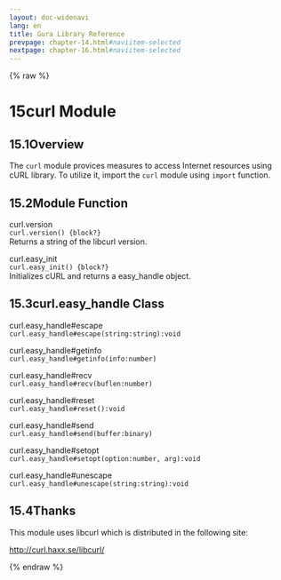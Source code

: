 ```yaml
---
layout: doc-widenavi
lang: en
title: Gura Library Reference
prevpage: chapter-14.html#naviitem-selected
nextpage: chapter-16.html#naviitem-selected
---
```

{% raw %}
<h1><span class="caption-index-1">15</span>curl Module</h1>
<h2><span class="caption-index-2">15.1</span><a name="anchor-15-1"></a>Overview</h2>
<p>
The <code class="highlighter-rouge">curl</code> module provices measures to access Internet resources using cURL library. To utilize it, import the <code class="highlighter-rouge">curl</code> module using <code class="highlighter-rouge">import</code> function.
</p>
<h2><span class="caption-index-2">15.2</span><a name="anchor-15-2"></a>Module Function</h2>
<p>
<div class="h5">curl.version</div>
<div class="mb-2"><i class="fas fa-caret-right mr-2"></i><code>curl.version() {block?}</code></div>
Returns a string of the libcurl version.
</p>
<p>
<div class="h5">curl.easy_init</div>
<div class="mb-2"><i class="fas fa-caret-right mr-2"></i><code>curl.easy_init() {block?}</code></div>
Initializes cURL and returns a easy_handle object.
</p>
<h2><span class="caption-index-2">15.3</span><a name="anchor-15-3"></a>curl.easy_handle Class</h2>
<p>
<div class="h5">curl.easy_handle#escape</div>
<div class="mb-2"><i class="fas fa-caret-right mr-2"></i><code>curl.easy_handle#escape(string:string):void</code></div>

</p>
<p>
<div class="h5">curl.easy_handle#getinfo</div>
<div class="mb-2"><i class="fas fa-caret-right mr-2"></i><code>curl.easy_handle#getinfo(info:number)</code></div>

</p>
<p>
<div class="h5">curl.easy_handle#recv</div>
<div class="mb-2"><i class="fas fa-caret-right mr-2"></i><code>curl.easy_handle#recv(buflen:number)</code></div>

</p>
<p>
<div class="h5">curl.easy_handle#reset</div>
<div class="mb-2"><i class="fas fa-caret-right mr-2"></i><code>curl.easy_handle#reset():void</code></div>

</p>
<p>
<div class="h5">curl.easy_handle#send</div>
<div class="mb-2"><i class="fas fa-caret-right mr-2"></i><code>curl.easy_handle#send(buffer:binary)</code></div>

</p>
<p>
<div class="h5">curl.easy_handle#setopt</div>
<div class="mb-2"><i class="fas fa-caret-right mr-2"></i><code>curl.easy_handle#setopt(option:number, arg):void</code></div>

</p>
<p>
<div class="h5">curl.easy_handle#unescape</div>
<div class="mb-2"><i class="fas fa-caret-right mr-2"></i><code>curl.easy_handle#unescape(string:string):void</code></div>

</p>
<h2><span class="caption-index-2">15.4</span><a name="anchor-15-4"></a>Thanks</h2>
<p>
This module uses libcurl which is distributed in the following site:
</p>
<p>
<a href="http://curl.haxx.se/libcurl/">http://curl.haxx.se/libcurl/</a>
</p>
{% endraw %}
